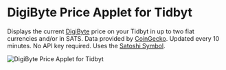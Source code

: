 # DigiByte Price Applet for Tidbyt

Displays the current [DigiByte](https://digibyte.org/) price on your Tidbyt in up to two fiat currencies and/or in SATS. Data provided by [CoinGecko](https://www.coingecko.com/). Updated every 10 minutes. No API key required. Uses the [Satoshi Symbol](https://satsymbol.com/).

![DigiByte Price Applet for Tidbyt](screenshot.png)


